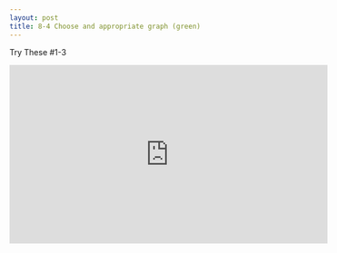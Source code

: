 ```yaml
---
layout: post
title: 8-4 Choose and appropriate graph (green)
---
```

Try These #1-3
<iframe width="560" height="315" src="https://www.youtube.com/embed/ltBvipnLwq4" frameborder="0" allowfullscreen></iframe>
